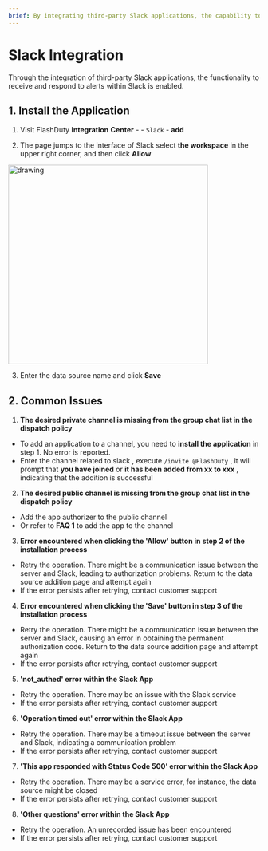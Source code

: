 ```yaml
---
brief: By integrating third-party Slack applications, the capability to receive and respond to alerts directly within Slack is realized
---
```


# Slack Integration

Through the integration of third-party Slack applications, the functionality to receive and respond to alerts within Slack is enabled.

## 1. Install the Application

1. Visit FlashDuty **Integration** **Center** - - `Slack` - **add**

2. The page jumps to the interface of Slack select **the workspace** in the upper right corner, and then click **Allow**

<img src="https://fcdoc.github.io/img/zh/flashduty/mixin/instant_messaging/slack/1.avif" alt="drawing" width="400"/>

3. Enter the data source name and click **Save**

## 2. Common Issues

1. **The desired private channel is missing from the group chat list in the dispatch policy**
- To add an application to a channel, you need to **install the application** in step 1. No error is reported.
- Enter the channel related to slack , execute `/invite @FlashDuty` , it will prompt that **you have joined** or **it has been added from xx to xxx** , indicating that the addition is successful

2. **The desired public channel is missing from the group chat list in the dispatch policy**
- Add the app authorizer to the public channel
- Or refer to **FAQ 1** to add the app to the channel

3. **Error encountered when clicking the 'Allow' button in step 2 of the installation process**
- Retry the operation. There might be a communication issue between the server and Slack, leading to authorization problems. Return to the data source addition page and attempt again
- If the error persists after retrying, contact customer support

4. **Error encountered when clicking the 'Save' button in step 3 of the installation process**
- Retry the operation. There might be a communication issue between the server and Slack, causing an error in obtaining the permanent authorization code. Return to the data source addition page and attempt again
- If the error persists after retrying, contact customer support

5. **'not_authed' error within the Slack App**
- Retry the operation. There may be an issue with the Slack service
- If the error persists after retrying, contact customer support

6. **'Operation timed out' error within the Slack App**
- Retry the operation. There may be a timeout issue between the server and Slack, indicating a communication problem
- If the error persists after retrying, contact customer support

7. **'This app responded with Status Code 500' error within the Slack App**
- Retry the operation. There may be a service error, for instance, the data source might be closed
- If the error persists after retrying, contact customer support

8. **'Other questions' error within the Slack App**
- Retry the operation. An unrecorded issue has been encountered
- If the error persists after retrying, contact customer support